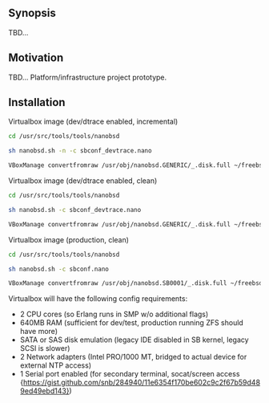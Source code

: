 ## Synopsis

TBD...

## Motivation

TBD... Platform/infrastructure project prototype.

## Installation

Virtualbox image (dev/dtrace enabled, incremental)
```bash
cd /usr/src/tools/tools/nanobsd

sh nanobsd.sh -n -c sbconf_devtrace.nano

VBoxManage convertfromraw /usr/obj/nanobsd.GENERIC/_.disk.full ~/freebsd_nano.vdi
```

Virtualbox image (dev/dtrace enabled, clean)
```bash
cd /usr/src/tools/tools/nanobsd

sh nanobsd.sh -c sbconf_devtrace.nano

VBoxManage convertfromraw /usr/obj/nanobsd.GENERIC/_.disk.full ~/freebsd_nano.vdi
```

Virtualbox image (production, clean)
```bash
cd /usr/src/tools/tools/nanobsd

sh nanobsd.sh -c sbconf.nano

VBoxManage convertfromraw /usr/obj/nanobsd.SB0001/_.disk.full ~/freebsd_nano.vdi
```

Virtualbox will have the following config requirements:
* 2 CPU cores (so Erlang runs in SMP w/o additional flags)
* 640MB RAM (sufficient for dev/test, production running ZFS should have more)
* SATA or SAS disk emulation (legacy IDE disabled in SB kernel, legacy SCSI is slower)
* 2 Network adapters (Intel PRO/1000 MT, bridged to actual device for external NTP access)
* 1 Serial port enabled (for secondary terminal, socat/screen access {https://gist.github.com/snb/284940/11e6354f170be602c9c2f67b59d489ed49ebd143})
